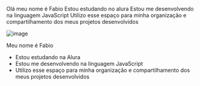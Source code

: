 Olá meu nome é Fabio
Estou estudando no alura
Estou me desenvolvendo na linguagem JavaScript
Utilizo esse espaço para minha organização e compartilhamento dos meus projetos desenvolvidos

![image](https://github.com/user-attachments/assets/c135da91-c2d6-494b-9006-50a519d3b604)

Meu nome é Fabio
- Estou estudando na Alura
- Estou me desenvolvendo na linguagem JavaScript
- Utilizo esse espaço para minha organização e
compartilhamento dos meus projetos desenvolvidos
